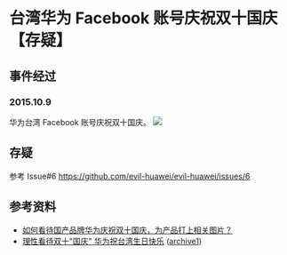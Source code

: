 # 台湾华为 Facebook 账号庆祝双十国庆【存疑】
## 事件经过
### 2015.10.9
华为台湾 Facebook 账号庆祝双十国庆。
![](./images/1.jpg)

## 存疑
参考 Issue#6 https://github.com/evil-huawei/evil-huawei/issues/6

## 参考资料
- [如何看待国产品牌华为庆祝双十国庆，为产品打上相关图片？](https://www.zhihu.com/question/58708541)
- [理性看待双十"国庆" 华为祝台湾生日快乐](https://m.sohu.com/n/423703552/) ([archive1](https://web.archive.org/web/20191202124016/https://m.sohu.com/n/423703552/))
